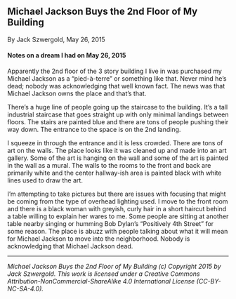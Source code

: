 ## Michael Jackson Buys the 2nd Floor of My Building

By Jack Szwergold, May 26, 2015

#### Notes on a dream I had on May 26, 2015

Apparently the 2nd floor of the 3 story building I live in was purchased my Michael Jackson as a “pied-à-terre” or something like that. Never mind he’s dead; nobody was acknowledging that well known fact. The news was that Michael Jackson owns the place and that’s that.

There’s a huge line of people going up the staircase to the building. It’s a tall industrial staircase that goes straight up with only minimal landings between floors. The stairs are painted blue and there are tons of people pushing their way down. The entrance to the space  is on the 2nd landing.

I squeeze in through the entrance and it is less crowded. There are tons of art on the walls. The place looks like it was cleaned up and made into an art gallery. Some of the art is hanging on the wall and some of the art is painted in the wall as a mural. The walls to the rooms to the front and back are primarily white and the center hallway-ish area is painted black with white lines used to draw the art.

I’m attempting to take pictures but there are issues with focusing that might be coming from the type of overhead lighting used. I move to the front room and there is a black woman with greyish, curly hair in a short haircut behind a table willing to explain her wares to me. Some people are sitting at another table nearby singing or humming Bob Dylan’s “Positively 4th Street” for some reason. The place is abuzz with people talking about what it will mean for Michael Jackson to move into the neighborhood. Nobody is acknowledging that Michael Jackson dead.

***

*Michael Jackson Buys the 2nd Floor of My Building (c) Copyright 2015 by Jack Szwergold. This work is licensed under a Creative Commons Attribution-NonCommercial-ShareAlike 4.0 International License (CC-BY-NC-SA-4.0).*